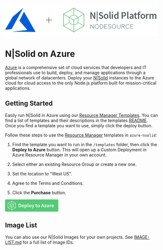 ![N|Solid](/images/nsolid-azure.png)

# N|Solid on Azure

[Azure](https://azure.microsoft.com/en-us/?v=18.07a) is a comprehensive set of cloud services that developers and IT professionals use to build, deploy, and manage applications through a global network of datacenters. Deploy your [N|Solid](https://nodesource.com/products/nsolid) instances to the Azure cloud for cloud access to the only Node.js platform built for mission-critical applications.

## Getting Started

Easily run N|Solid in Azure using our [Resource Manager Templates](templates/). You can find a list of templates and their descriptions in the templates [README](/templates/README.md). Once you find a template you want to use, simply click the deploy button.

Follow these steps to use the [Resource Manager](https://docs.microsoft.com/en-us/azure/azure-resource-manager/resource-group-portal) templates in `azure-nsolid`:

1. Find the template you want to run in the `/templates` folder, then click the **Deploy to Azure** button. This will open up a Custom Deployment in Azure Resource Manager in your own account.

2. Select either an existing Resource Group or create a new one.

3. Set the location to "West US".

4. Agree to the Terms and Conditions.

5. Click the **Purchase** button.


[![Launch ARM Template](/images/deploy-to-azure.png)](https://portal.azure.com/#create/Microsoft.Template/uri/https%3A%2F%2Fnodesourcearmtemplates.blob.core.windows.net%2Fpublic%2Fnsolid-quick-start.json)

## Image List

You can also use our N|Solid Images for your own projects. See [IMAGE-LIST.md](IMAGE-LIST.md) for a full list of Image IDs.
